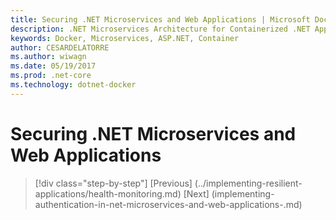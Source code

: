 ```yaml
---
title: Securing .NET Microservices and Web Applications | Microsoft Docs 
description: .NET Microservices Architecture for Containerized .NET Applications | Securing .NET Microservices and Web Applications
keywords: Docker, Microservices, ASP.NET, Container
author: CESARDELATORRE
ms.author: wiwagn
ms.date: 05/19/2017
ms.prod: .net-core
ms.technology: dotnet-docker
---
```

# Securing .NET Microservices and Web Applications


>[!div class="step-by-step"]
[Previous] (../implementing-resilient-applications/health-monitoring.md)
[Next] (implementing-authentication-in-net-microservices-and-web-applications-.md)
